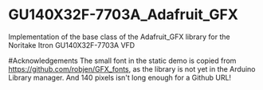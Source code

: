 # GU140X32F-7703A_Adafruit_GFX
Implementation of the base class of the Adafruit_GFX library for the Noritake Itron GU140X32F-7703A VFD



#Acknowledgements
The small font in the static demo is copied from https://github.com/robjen/GFX_fonts, as the library is not yet in the Arduino Library manager. And 140 pixels isn't long enough for a Github URL!

